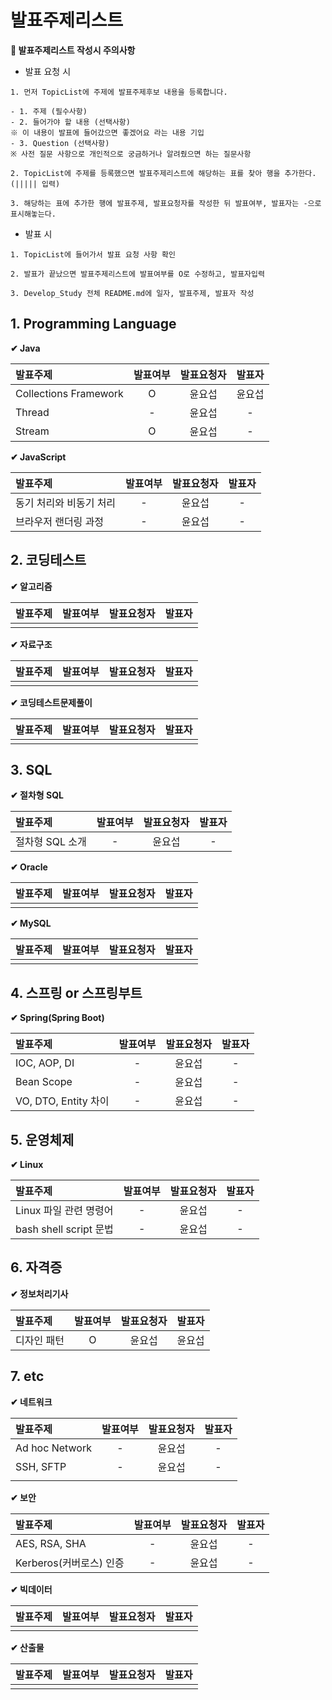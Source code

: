# 발표주제리스트

**🙏 발표주제리스트 작성시 주의사항**

- 발표 요청 시

```
1. 먼저 TopicList에 주제에 발표주제후보 내용을 등록합니다.

- 1. 주제 (필수사항)
- 2. 들어가야 할 내용 (선택사항)
※ 이 내용이 발표에 들어갔으면 좋겠어요 라는 내용 기입
- 3. Question (선택사항)
※ 사전 질문 사항으로 개인적으로 궁금하거나 알려줬으면 하는 질문사항

2. TopicList에 주제를 등록했으면 발표주제리스트에 해당하는 표를 찾아 행을 추가한다. (||||| 입력) 

3. 해당하는 표에 추가한 행에 발표주제, 발표요청자를 작성한 뒤 발표여부, 발표자는 -으로 표시해놓는다.
```

- 발표 시

```
1. TopicList에 들어가서 발표 요청 사항 확인

2. 발표가 끝났으면 발표주제리스트에 발표여부를 O로 수정하고, 발표자입력

3. Develop_Study 전체 README.md에 일자, 발표주제, 발표자 작성
```

## 1. Programming Language

**✔ Java**

|발표주제|발표여부|발표요청자|발표자|
|:--|:--:|:--:|:--:|
|Collections Framework|O|윤요섭|윤요섭|
|Thread|-|윤요섭|-|
|Stream|O|윤요섭|-|


**✔ JavaScript**

|발표주제|발표여부|발표요청자|발표자|
|:--|:--:|:--:|:--:|
|동기 처리와 비동기 처리|-|윤요섭|-|
|브라우저 랜더링 과정|-|윤요섭|-|

## 2. 코딩테스트

**✔ 알고리즘**

|발표주제|발표여부|발표요청자|발표자|
|:--|:--:|:--:|:--:|
|||||

**✔ 자료구조**

|발표주제|발표여부|발표요청자|발표자|
|:--|:--:|:--:|:--:|
|||||

**✔ 코딩테스트문제풀이**

|발표주제|발표여부|발표요청자|발표자|
|:--|:--:|:--:|:--:|
|||||

## 3. SQL

**✔ 절차형 SQL**

|발표주제|발표여부|발표요청자|발표자|
|:--|:--:|:--:|:--:|
|절차형 SQL 소개|-|윤요섭|-|

**✔ Oracle**

|발표주제|발표여부|발표요청자|발표자|
|:--|:--:|:--:|:--:|
|||||

**✔ MySQL**

|발표주제|발표여부|발표요청자|발표자|
|:--|:--:|:--:|:--:|
|||||

## 4. 스프링 or 스프링부트

**✔ Spring(Spring Boot)**

|발표주제|발표여부|발표요청자|발표자|
|:--|:--:|:--:|:--:|
|IOC, AOP, DI|-|윤요섭|-|
|Bean Scope|-|윤요섭|-|
|VO, DTO, Entity 차이|-|윤요섭|-|

## 5. 운영체제

**✔ Linux**

|발표주제|발표여부|발표요청자|발표자|
|:--|:--:|:--:|:--:|
|Linux 파일 관련 명령어|-|윤요섭|-|
|bash shell script 문법|-|윤요섭|-|

## 6. 자격증

**✔ 정보처리기사**

|발표주제|발표여부|발표요청자|발표자|
|:--|:--:|:--:|:--:|
|디자인 패턴|O|윤요섭|윤요섭|

## 7. etc

**✔ 네트워크**

|발표주제|발표여부|발표요청자|발표자|
|:--|:--:|:--:|:--:|
|Ad hoc Network|-|윤요섭|-|
|SSH, SFTP|-|윤요섭|-|
|||||

**✔ 보안**

|발표주제|발표여부|발표요청자|발표자|
|:--|:--:|:--:|:--:|
|AES, RSA, SHA|-|윤요섭|-|
|Kerberos(커버로스) 인증|-|윤요섭|-|

**✔ 빅데이터**

|발표주제|발표여부|발표요청자|발표자|
|:--|:--:|:--:|:--:|
|||||

**✔ 산출물**

|발표주제|발표여부|발표요청자|발표자|
|:--|:--:|:--:|:--:|
|||||
